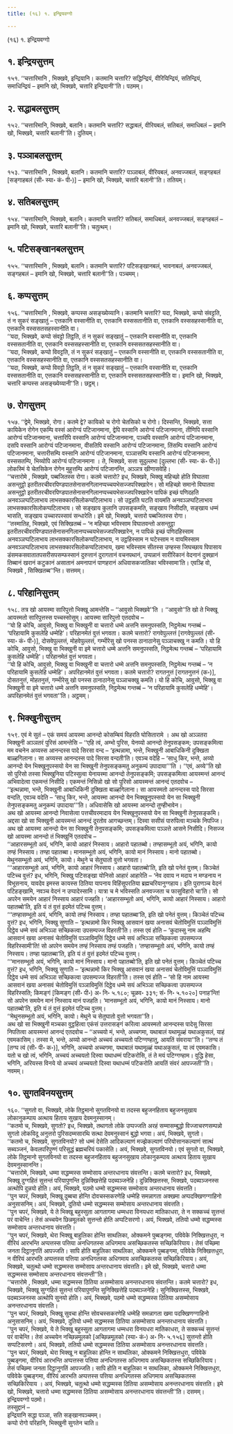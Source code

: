 ```yaml
---
title: (१६) १. इन्द्रियवग्गो

---
```

(१६) १. इन्द्रियवग्गो  


## १. इन्द्रियसुत्तम्

१५१. ‘‘चत्तारिमानि , भिक्खवे, इन्द्रियानि। कतमानि चत्तारि? सद्धिन्द्रियं, वीरियिन्द्रियं, सतिन्द्रियं, समाधिन्द्रियं – इमानि खो, भिक्खवे, चत्तारि इन्द्रियानी’’ति। पठमम्।  


## २. सद्धाबलसुत्तम्

१५२. ‘‘चत्तारिमानि, भिक्खवे, बलानि। कतमानि चत्तारि? सद्धाबलं, वीरियबलं, सतिबलं, समाधिबलं – इमानि खो, भिक्खवे, चत्तारि बलानी’’ति। दुतियम्।  


## ३. पञ्ञाबलसुत्तम्

१५३. ‘‘चत्तारिमानि , भिक्खवे, बलानि। कतमानि चत्तारि? पञ्ञाबलं, वीरियबलं, अनवज्जबलं, सङ्गहबलं [सङ्गाहबलं (सी॰ स्या॰ कं॰ पी॰)] – इमानि खो, भिक्खवे, चत्तारि बलानी’’ति। ततियम्।  


## ४. सतिबलसुत्तम्

१५४. ‘‘चत्तारिमानि, भिक्खवे, बलानि। कतमानि चत्तारि? सतिबलं, समाधिबलं, अनवज्जबलं, सङ्गहबलं – इमानि खो, भिक्खवे, चत्तारि बलानी’’ति। चतुत्थम्।  


## ५. पटिसङ्खानबलसुत्तम्

१५५. ‘‘चत्तारिमानि , भिक्खवे, बलानि। कतमानि चत्तारि? पटिसङ्खानबलं, भावनाबलं, अनवज्जबलं, सङ्गहबलं – इमानि खो, भिक्खवे, चत्तारि बलानी’’ति। पञ्चमम्।  


## ६. कप्पसुत्तम्

१५६. ‘‘चत्तारिमानि , भिक्खवे, कप्पस्स असङ्ख्येय्यानि। कतमानि चत्तारि? यदा, भिक्खवे, कप्पो संवट्टति, तं न सुकरं सङ्खातुं – एत्तकानि वस्सानीति वा, एत्तकानि वस्ससतानीति वा, एत्तकानि वस्ससहस्सानीति वा, एत्तकानि वस्ससतसहस्सानीति वा।  
‘‘यदा, भिक्खवे, कप्पो संवट्टो तिट्ठति, तं न सुकरं सङ्खातुं – एत्तकानि वस्सानीति वा, एत्तकानि वस्ससतानीति वा, एत्तकानि वस्ससहस्सानीति वा, एत्तकानि वस्ससतसहस्सानीति वा।  
‘‘यदा, भिक्खवे, कप्पो विवट्टति, तं न सुकरं सङ्खातुं – एत्तकानि वस्सानीति वा, एत्तकानि वस्ससतानीति वा, एत्तकानि वस्ससहस्सानीति वा, एत्तकानि वस्ससतसहस्सानीति वा।  
‘‘यदा, भिक्खवे, कप्पो विवट्टो तिट्ठति, तं न सुकरं सङ्खातुं – एत्तकानि वस्सानीति वा, एत्तकानि वस्ससतानीति वा, एत्तकानि वस्ससहस्सानीति वा, एत्तकानि वस्ससतसहस्सानीति वा। इमानि खो, भिक्खवे, चत्तारि कप्पस्स असङ्ख्येय्यानी’’ति। छट्ठम्।  


## ७. रोगसुत्तम्

१५७. ‘‘द्वेमे, भिक्खवे, रोगा। कतमे द्वे? कायिको च रोगो चेतसिको च रोगो। दिस्सन्ति, भिक्खवे, सत्ता कायिकेन रोगेन एकम्पि वस्सं आरोग्यं पटिजानमाना, द्वेपि वस्सानि आरोग्यं पटिजानमाना, तीणिपि वस्सानि आरोग्यं पटिजानमाना, चत्तारिपि वस्सानि आरोग्यं पटिजानमाना, पञ्चपि वस्सानि आरोग्यं पटिजानमाना, दसपि वस्सानि आरोग्यं पटिजानमाना, वीसतिपि वस्सानि आरोग्यं पटिजानमाना, तिंसम्पि वस्सानि आरोग्यं पटिजानमाना, चत्तारीसम्पि वस्सानि आरोग्यं पटिजानमाना, पञ्ञासम्पि वस्सानि आरोग्यं पटिजानमाना, वस्ससतम्पि, भिय्योपि आरोग्यं पटिजानमाना । ते, भिक्खवे, सत्ता सुदुल्लभा [दुल्लभा (सी॰ स्या॰ कं॰ पी॰)] लोकस्मिं ये चेतसिकेन रोगेन मुहुत्तम्पि आरोग्यं पटिजानन्ति, अञ्ञत्र खीणासवेहि।  
‘‘चत्तारोमे , भिक्खवे, पब्बजितस्स रोगा। कतमे चत्तारो? इध, भिक्खवे, भिक्खु महिच्छो होति विघातवा असन्तुट्ठो इतरीतरचीवरपिण्डपातसेनासनगिलानप्पच्चयभेसज्जपरिक्खारेन। सो महिच्छो समानो विघातवा असन्तुट्ठो इतरीतरचीवरपिण्डपातसेनासनगिलानप्पच्चयभेसज्जपरिक्खारेन पापिकं इच्छं पणिदहति अनवञ्ञप्पटिलाभाय लाभसक्कारसिलोकप्पटिलाभाय। सो उट्ठहति घटति वायमति अनवञ्ञप्पटिलाभाय लाभसक्कारसिलोकप्पटिलाभाय। सो सङ्खाय कुलानि उपसङ्कमति, सङ्खाय निसीदति, सङ्खाय धम्मं भासति, सङ्खाय उच्चारपस्सावं सन्धारेति। इमे खो, भिक्खवे, चत्तारो पब्बजितस्स रोगा।  
‘‘तस्मातिह, भिक्खवे, एवं सिक्खितब्बं – ‘न महिच्छा भविस्साम विघातवन्तो असन्तुट्ठा इतरीतरचीवरपिण्डपातसेनासनगिलानप्पच्चयभेसज्जपरिक्खारेन, न पापिकं इच्छं पणिदहिस्साम अनवञ्ञप्पटिलाभाय लाभसक्कारसिलोकप्पटिलाभाय, न उट्ठहिस्साम न घटेस्साम न वायमिस्साम अनवञ्ञप्पटिलाभाय लाभसक्कारसिलोकप्पटिलाभाय, खमा भविस्साम सीतस्स उण्हस्स जिघच्छाय पिपासाय डंसमकसवातातपसरीसपसम्फस्सानं दुरुत्तानं दुरागतानं वचनपथानं, उप्पन्नानं सारीरिकानं वेदनानं दुक्खानं तिब्बानं खरानं कटुकानं असातानं अमनापानं पाणहरानं अधिवासकजातिका भविस्सामा’ति। एवञ्हि वो, भिक्खवे , सिक्खितब्ब’’न्ति। सत्तमम्।  


## ८. परिहानिसुत्तम्

१५८. तत्र खो आयस्मा सारिपुत्तो भिक्खू आमन्तेसि – ‘‘आवुसो भिक्खवे’’ति । ‘‘आवुसो’’ति खो ते भिक्खू आयस्मतो सारिपुत्तस्स पच्चस्सोसुम्। आयस्मा सारिपुत्तो एतदवोच –  
‘‘यो हि कोचि, आवुसो, भिक्खु वा भिक्खुनी वा चत्तारो धम्मे अत्तनि समनुपस्सति, निट्ठमेत्थ गन्तब्बं – ‘परिहायामि कुसलेहि धम्मेहि’। परिहानमेतं वुत्तं भगवता। कतमे चत्तारो? रागवेपुल्लत्तं [रागवेपुल्लतं (सी॰ स्या॰ कं॰ पी॰)], दोसवेपुल्लत्तं, मोहवेपुल्लत्तं, गम्भीरेसु खो पनस्स ठानाठानेसु पञ्ञाचक्खु न कमति। यो हि कोचि, आवुसो, भिक्खु वा भिक्खुनी वा इमे चत्तारो धम्मे अत्तनि समनुपस्सति, निट्ठमेत्थ गन्तब्बं – ‘परिहायामि कुसलेहि धम्मेहि’। परिहानमेतं वुत्तं भगवता।  
‘‘यो हि कोचि, आवुसो, भिक्खु वा भिक्खुनी वा चत्तारो धम्मे अत्तनि समनुपस्सति, निट्ठमेत्थ गन्तब्बं – ‘न परिहायामि कुसलेहि धम्मेहि’। अपरिहानमेतं वुत्तं भगवता। कतमे चत्तारो? रागतनुत्तं [रागतनुत्तनं (क॰)], दोसतनुत्तं, मोहतनुत्तं, गम्भीरेसु खो पनस्स ठानाठानेसु पञ्ञाचक्खु कमति। यो हि कोचि, आवुसो, भिक्खु वा भिक्खुनी वा इमे चत्तारो धम्मे अत्तनि समनुपस्सति, निट्ठमेत्थ गन्तब्बं – ‘न परिहायामि कुसलेहि धम्मेहि’। अपरिहानमेतं वुत्तं भगवता’’ति। अट्ठमम्।  


## ९. भिक्खुनीसुत्तम्

१५९. एवं मे सुतं – एकं समयं आयस्मा आनन्दो कोसम्बियं विहरति घोसितारामे । अथ खो अञ्ञतरा भिक्खुनी अञ्ञतरं पुरिसं आमन्तेसि – ‘‘एहि त्वं, अम्भो पुरिस, येनय्यो आनन्दो तेनुपसङ्कम; उपसङ्कमित्वा मम वचनेन अय्यस्स आनन्दस्स पादे सिरसा वन्द – ‘इत्थन्नामा, भन्ते, भिक्खुनी आबाधिकिनी दुक्खिता बाळ्हगिलाना। सा अय्यस्स आनन्दस्स पादे सिरसा वन्दती’ति। एवञ्च वदेहि – ‘साधु किर, भन्ते, अय्यो आनन्दो येन भिक्खुनुपस्सयो येन सा भिक्खुनी तेनुपसङ्कमतु अनुकम्पं उपादाया’’’ति । ‘‘एवं, अय्ये’’ति खो सो पुरिसो तस्सा भिक्खुनिया पटिस्सुत्वा येनायस्मा आनन्दो तेनुपसङ्कमि; उपसङ्कमित्वा आयस्मन्तं आनन्दं अभिवादेत्वा एकमन्तं निसीदि। एकमन्तं निसिन्नो खो सो पुरिसो आयस्मन्तं आनन्दं एतदवोच –  
‘‘इत्थन्नामा, भन्ते, भिक्खुनी आबाधिकिनी दुक्खिता बाळ्हगिलाना। सा आयस्मतो आनन्दस्स पादे सिरसा वन्दति, एवञ्च वदेति – ‘साधु किर, भन्ते, आयस्मा आनन्दो येन भिक्खुनुपस्सयो येन सा भिक्खुनी तेनुपसङ्कमतु अनुकम्पं उपादाया’’’ति। अधिवासेसि खो आयस्मा आनन्दो तुण्हीभावेन।  
अथ खो आयस्मा आनन्दो निवासेत्वा पत्तचीवरमादाय येन भिक्खुनुपस्सयो येन सा भिक्खुनी तेनुपसङ्कमि। अद्दसा खो सा भिक्खुनी आयस्मन्तं आनन्दं दूरतोव आगच्छन्तम्। दिस्वा ससीसं पारुपित्वा मञ्चके निपज्जि। अथ खो आयस्मा आनन्दो येन सा भिक्खुनी तेनुपसङ्कमि; उपसङ्कमित्वा पञ्ञत्ते आसने निसीदि। निसज्ज खो आयस्मा आनन्दो तं भिक्खुनिं एतदवोच –  
‘‘आहारसम्भूतो अयं, भगिनि, कायो आहारं निस्साय। आहारो पहातब्बो। तण्हासम्भूतो अयं, भगिनि, कायो तण्हं निस्साय। तण्हा पहातब्बा। मानसम्भूतो अयं, भगिनि, कायो मानं निस्साय। मानो पहातब्बो। मेथुनसम्भूतो अयं, भगिनि, कायो। मेथुने च सेतुघातो वुत्तो भगवता।  
‘‘‘आहारसम्भूतो अयं, भगिनि, कायो आहारं निस्साय। आहारो पहातब्बो’ति, इति खो पनेतं वुत्तम्। किञ्चेतं पटिच्च वुत्तं? इध, भगिनि, भिक्खु पटिसङ्खा योनिसो आहारं आहारेति – ‘नेव दवाय न मदाय न मण्डनाय न विभूसनाय, यावदेव इमस्स कायस्स ठितिया यापनाय विहिंसूपरतिया ब्रह्मचरियानुग्गहाय। इति पुराणञ्च वेदनं पटिहङ्खामि, नवञ्च वेदनं न उप्पादेस्सामि। यात्रा च मे भविस्सति अनवज्जता च फासुविहारो चा’ति। सो अपरेन समयेन आहारं निस्साय आहारं पजहति। ‘आहारसम्भूतो अयं, भगिनि, कायो आहारं निस्साय। आहारो पहातब्बो’ति, इति यं तं वुत्तं इदमेतं पटिच्च वुत्तम्।  
‘‘‘तण्हासम्भूतो अयं, भगिनि, कायो तण्हं निस्साय। तण्हा पहातब्बा’ति, इति खो पनेतं वुत्तम्। किञ्चेतं पटिच्च वुत्तं? इध, भगिनि, भिक्खु सुणाति – ‘इत्थन्नामो किर भिक्खु आसवानं खया अनासवं चेतोविमुत्तिं पञ्ञाविमुत्तिं दिट्ठेव धम्मे सयं अभिञ्ञा सच्छिकत्वा उपसम्पज्ज विहरती’ति। तस्स एवं होति – ‘कुदास्सु नाम अहम्पि आसवानं खया अनासवं चेतोविमुत्तिं पञ्ञाविमुत्तिं दिट्ठेव धम्मे सयं अभिञ्ञा सच्छिकत्वा उपसम्पज्ज विहरिस्सामी’ति! सो अपरेन समयेन तण्हं निस्साय तण्हं पजहति। ‘तण्हासम्भूतो अयं, भगिनि, कायो तण्हं निस्साय। तण्हा पहातब्बा’ति, इति यं तं वुत्तं इदमेतं पटिच्च वुत्तम्।  
‘‘‘मानसम्भूतो अयं, भगिनि, कायो मानं निस्साय। मानो पहातब्बो’ति, इति खो पनेतं वुत्तम्। किञ्चेतं पटिच्च वुत्तं? इध, भगिनि, भिक्खु सुणाति – ‘इत्थन्नामो किर भिक्खु आसवानं खया अनासवं चेतोविमुत्तिं पञ्ञाविमुत्तिं दिट्ठेव धम्मे सयं अभिञ्ञा सच्छिकत्वा उपसम्पज्ज विहरती’ति। तस्स एवं होति – ‘सो हि नाम आयस्मा आसवानं खया अनासवं चेतोविमुत्तिं पञ्ञाविमुत्तिं दिट्ठेव धम्मे सयं अभिञ्ञा सच्छिकत्वा उपसम्पज्ज विहरिस्सति; किमङ्गं [किमङ्ग (सी॰ पी॰) अ॰ नि॰ ५.१८०; चूळव॰ ३३१; सं॰ नि॰ ५.१०२०] पनाह’न्ति! सो अपरेन समयेन मानं निस्साय मानं पजहति। ‘मानसम्भूतो अयं, भगिनि, कायो मानं निस्साय। मानो पहातब्बो’ति, इति यं तं वुत्तं इदमेतं पटिच्च वुत्तम्।  
‘‘मेथुनसम्भूतो अयं, भगिनि, कायो। मेथुने च सेतुघातो वुत्तो भगवता’’ति।  
अथ खो सा भिक्खुनी मञ्चका वुट्ठहित्वा एकंसं उत्तरासङ्गं करित्वा आयस्मतो आनन्दस्स पादेसु सिरसा निपतित्वा आयस्मन्तं आनन्दं एतदवोच – ‘‘अच्चयो मं, भन्ते, अच्चगमा, यथाबालं यथामूळ्हं यथाअकुसलं, याहं एवमकासिम्। तस्सा मे, भन्ते, अय्यो आनन्दो अच्चयं अच्चयतो पटिग्गण्हातु, आयतिं संवराया’’ति। ‘‘तग्घ तं [तग्घ त्वं (सी॰ पी॰ क॰)], भगिनि, अच्चयो अच्चगमा, यथाबालं यथामूळ्हं यथाअकुसलं, या त्वं एवमकासि। यतो च खो त्वं, भगिनि, अच्चयं अच्चयतो दिस्वा यथाधम्मं पटिकरोसि, तं ते मयं पटिग्गण्हाम। वुद्धि हेसा, भगिनि, अरियस्स विनये यो अच्चयं अच्चयतो दिस्वा यथाधम्मं पटिकरोति आयतिं संवरं आपज्जती’’ति। नवमम्।  


## १०. सुगतविनयसुत्तम्

१६०. ‘‘सुगतो वा, भिक्खवे, लोके तिट्ठमानो सुगतविनयो वा तदस्स बहुजनहिताय बहुजनसुखाय लोकानुकम्पाय अत्थाय हिताय सुखाय देवमनुस्सानम्।  
‘‘कतमो च, भिक्खवे, सुगतो? इध, भिक्खवे, तथागतो लोके उप्पज्जति अरहं सम्मासम्बुद्धो विज्जाचरणसम्पन्नो सुगतो लोकविदू अनुत्तरो पुरिसदम्मसारथि सत्था देवमनुस्सानं बुद्धो भगवा। अयं, भिक्खवे, सुगतो।  
‘‘कतमो च, भिक्खवे, सुगतविनयो? सो धम्मं देसेति आदिकल्याणं मज्झेकल्याणं परियोसानकल्याणं सात्थं सब्यञ्जनं, केवलपरिपुण्णं परिसुद्धं ब्रह्मचरियं पकासेति। अयं, भिक्खवे, सुगतविनयो। एवं सुगतो वा, भिक्खवे, लोके तिट्ठमानो सुगतविनयो वा तदस्स बहुजनहिताय बहुजनसुखाय लोकानुकम्पाय अत्थाय हिताय सुखाय देवमनुस्सानन्ति।  
‘‘चत्तारोमे, भिक्खवे, धम्मा सद्धम्मस्स सम्मोसाय अन्तरधानाय संवत्तन्ति। कतमे चत्तारो? इध, भिक्खवे, भिक्खू दुग्गहितं सुत्तन्तं परियापुणन्ति दुन्निक्खित्तेहि पदब्यञ्जनेहि। दुन्निक्खित्तस्स, भिक्खवे, पदब्यञ्जनस्स अत्थोपि दुन्नयो होति। अयं, भिक्खवे, पठमो धम्मो सद्धम्मस्स सम्मोसाय अन्तरधानाय संवत्तति।  
‘‘पुन चपरं, भिक्खवे, भिक्खू दुब्बचा होन्ति दोवचस्सकरणेहि धम्मेहि समन्नागता अक्खमा अप्पदक्खिणग्गाहिनो अनुसासनिम्। अयं, भिक्खवे, दुतियो धम्मो सद्धम्मस्स सम्मोसाय अन्तरधानाय संवत्तति।  
‘‘पुन चपरं, भिक्खवे, ये ते भिक्खू बहुस्सुता आगतागमा धम्मधरा विनयधरा मातिकाधरा, ते न सक्कच्चं सुत्तन्तं परं वाचेन्ति। तेसं अच्चयेन छिन्नमूलको सुत्तन्तो होति अप्पटिसरणो। अयं, भिक्खवे, ततियो धम्मो सद्धम्मस्स सम्मोसाय अन्तरधानाय संवत्तति।  
‘‘पुन चपरं, भिक्खवे, थेरा भिक्खू बाहुलिका होन्ति साथलिका, ओक्कमने पुब्बङ्गमा, पविवेके निक्खित्तधुरा, न वीरियं आरभन्ति अप्पत्तस्स पत्तिया अनधिगतस्स अधिगमाय असच्छिकतस्स सच्छिकिरियाय। तेसं पच्छिमा जनता दिट्ठानुगतिं आपज्जति। सापि होति बाहुलिका साथलिका, ओक्कमने पुब्बङ्गमा, पविवेके निक्खित्तधुरा, न वीरियं आरभति अप्पत्तस्स पत्तिया अनधिगतस्स अधिगमाय असच्छिकतस्स सच्छिकिरियाय। अयं, भिक्खवे, चतुत्थो धम्मो सद्धम्मस्स सम्मोसाय अन्तरधानाय संवत्तति। इमे खो, भिक्खवे, चत्तारो धम्मा सद्धम्मस्स सम्मोसाय अन्तरधानाय संवत्तन्ती’’ति।  
‘‘चत्तारोमे , भिक्खवे, धम्मा सद्धम्मस्स ठितिया असम्मोसाय अनन्तरधानाय संवत्तन्ति। कतमे चत्तारो? इध, भिक्खवे, भिक्खू सुग्गहितं सुत्तन्तं परियापुणन्ति सुनिक्खित्तेहि पदब्यञ्जनेहि। सुनिक्खित्तस्स, भिक्खवे, पदब्यञ्जनस्स अत्थोपि सुनयो होति। अयं, भिक्खवे, पठमो धम्मो सद्धम्मस्स ठितिया असम्मोसाय अनन्तरधानाय संवत्तति।  
‘‘पुन चपरं, भिक्खवे, भिक्खू सुवचा होन्ति सोवचस्सकरणेहि धम्मेहि समन्नागता खमा पदक्खिणग्गाहिनो अनुसासनिम्। अयं, भिक्खवे, दुतियो धम्मो सद्धम्मस्स ठितिया असम्मोसाय अनन्तरधानाय संवत्तति।  
‘‘पुन चपरं, भिक्खवे, ये ते भिक्खू बहुस्सुता आगतागमा धम्मधरा विनयधरा मातिकाधरा, ते सक्कच्चं सुत्तन्तं परं वाचेन्ति। तेसं अच्चयेन नच्छिन्नमूलको [अच्छिन्नमूलको (स्या॰ कं॰) अ॰ नि॰ ५.१५६] सुत्तन्तो होति सप्पटिसरणो। अयं, भिक्खवे, ततियो धम्मो सद्धम्मस्स ठितिया असम्मोसाय अनन्तरधानाय संवत्तति।  
‘‘पुन चपरं, भिक्खवे, थेरा भिक्खू न बाहुलिका होन्ति न साथलिका, ओक्कमने निक्खित्तधुरा, पविवेके पुब्बङ्गमा, वीरियं आरभन्ति अप्पत्तस्स पत्तिया अनधिगतस्स अधिगमाय असच्छिकतस्स सच्छिकिरियाय। तेसं पच्छिमा जनता दिट्ठानुगतिं आपज्जति। सापि होति न बाहुलिका न साथलिका, ओक्कमने निक्खित्तधुरा, पविवेके पुब्बङ्गमा, वीरियं आरभति अप्पत्तस्स पत्तिया अनधिगतस्स अधिगमाय असच्छिकतस्स सच्छिकिरियाय । अयं, भिक्खवे, चतुत्थो धम्मो सद्धम्मस्स ठितिया असम्मोसाय अनन्तरधानाय संवत्तति। इमे खो, भिक्खवे, चत्तारो धम्मा सद्धम्मस्स ठितिया असम्मोसाय अनन्तरधानाय संवत्तन्ती’’ति। दसमम्।  
इन्द्रियवग्गो पठमो।  
तस्सुद्दानं –  
इन्द्रियानि सद्धा पञ्ञा, सति सङ्खानपञ्चमम्।  
कप्पो रोगो परिहानि, भिक्खुनी सुगतेन चाति॥  